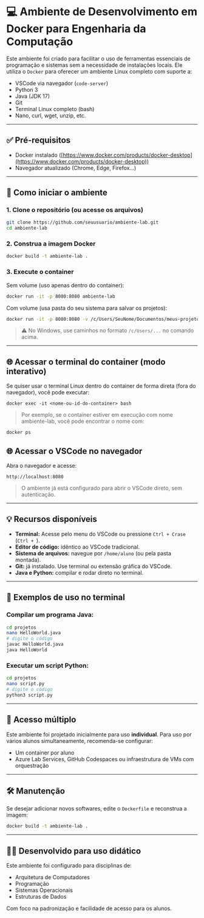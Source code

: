 # 💻 Ambiente de Desenvolvimento em Docker para Engenharia da Computação

Este ambiente foi criado para facilitar o uso de ferramentas essenciais de programação e sistemas sem a necessidade de instalações locais. Ele utiliza o `Docker` para oferecer um ambiente Linux completo com suporte a:

- VSCode via navegador (`code-server`)
- Python 3
- Java (JDK 17)
- Git
- Terminal Linux completo (bash)
- Nano, curl, wget, unzip, etc.

---

## ✅ Pré-requisitos

- Docker instalado ([https://www.docker.com/products/docker-desktop](https://www.docker.com/products/docker-desktop))
- Navegador atualizado (Chrome, Edge, Firefox...)

---

## 🚀 Como iniciar o ambiente

### 1. Clone o repositório (ou acesse os arquivos)

```bash
git clone https://github.com/seuusuario/ambiente-lab.git
cd ambiente-lab
```

### 2. Construa a imagem Docker

```bash
docker build -t ambiente-lab .
```

### 3. Execute o container

Sem volume (uso apenas dentro do container):

```bash
docker run -it -p 8080:8080 ambiente-lab
```

Com volume (usa pasta do seu sistema para salvar os projetos):

```bash
docker run -it -p 8080:8080 -v /c/Users/SeuNome/Documentos/meus-projetos:/home/aluno/projetos ambiente-lab
```

> ⚠️ No Windows, use caminhos no formato `/c/Users/...` no comando acima.

---
## 🌐 Acessar o terminal do container (modo interativo)

Se quiser usar o terminal Linux dentro do container de forma direta (fora do navegador), você pode executar:

```
docker exec -it <nome-ou-id-do-container> bash
```

> Por exemplo, se o container estiver em execução com nome ambiente-lab, você pode encontrar o nome com:
```
docker ps
```


## 🌐 Acessar o VSCode no navegador

Abra o navegador e acesse:

```
http://localhost:8080
```

> O ambiente já está configurado para abrir o VSCode direto, sem autenticação.

---

## 💡 Recursos disponíveis

- **Terminal:** Acesse pelo menu do VSCode ou pressione `Ctrl + Crase` (`Ctrl + `).
- **Editor de código:** idêntico ao VSCode tradicional.
- **Sistema de arquivos:** navegue por `/home/aluno` (ou pela pasta montada).
- **Git:** já instalado. Use terminal ou extensão gráfica do VSCode.
- **Java e Python:** compilar e rodar direto no terminal.

---

## 🧪 Exemplos de uso no terminal

### Compilar um programa Java:

```bash
cd projetos
nano HelloWorld.java
# digite o código
javac HelloWorld.java
java HelloWorld
```

### Executar um script Python:

```bash
cd projetos
nano script.py
# digite o código
python3 script.py
```

---

## 👥 Acesso múltiplo

Este ambiente foi projetado inicialmente para uso **individual**. Para uso por vários alunos simultaneamente, recomenda-se configurar:

- Um container por aluno
- Azure Lab Services, GitHub Codespaces ou infraestrutura de VMs com orquestração

---

## 🛠 Manutenção

Se desejar adicionar novos softwares, edite o `Dockerfile` e reconstrua a imagem:

```bash
docker build -t ambiente-lab .
```

---

## 👨‍🏫 Desenvolvido para uso didático

Este ambiente foi configurado para disciplinas de:
- Arquitetura de Computadores
- Programação
- Sistemas Operacionais
- Estruturas de Dados

Com foco na padronização e facilidade de acesso para os alunos.

